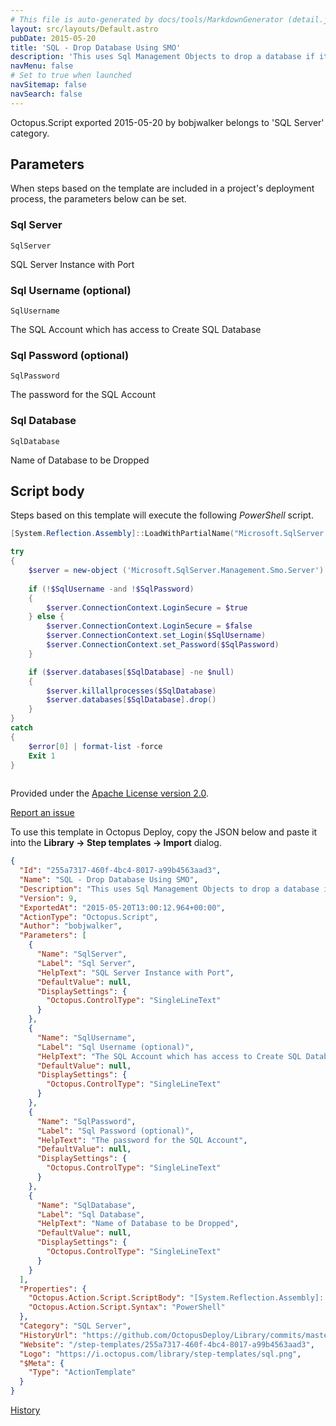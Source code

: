 ```yaml
---
# This file is auto-generated by docs/tools/MarkdownGenerator (detail.js)
layout: src/layouts/Default.astro
pubDate: 2015-05-20
title: 'SQL - Drop Database Using SMO'
description: 'This uses Sql Management Objects to drop a database if it exists. If the username and password are both empty then it will attempt a trusted connection.'
navMenu: false
# Set to true when launched
navSitemap: false
navSearch: false
---
```


Octopus.Script exported 2015-05-20 by bobjwalker belongs to 'SQL Server' category.

## Parameters

When steps based on the template are included in a project's deployment process, the parameters below can be set.


<div class="param">

### Sql Server

`SqlServer`

SQL Server Instance with Port

</div>
        
<div class="param">

### Sql Username (optional)

`SqlUsername`

The SQL Account which has access to Create SQL Database

</div>
        
<div class="param">

### Sql Password (optional)

`SqlPassword`

The password for the SQL Account

</div>
        
<div class="param">

### Sql Database

`SqlDatabase`

Name of Database to be Dropped

</div>
        

## Script body

Steps based on this template will execute the following *PowerShell* script.

```powershell
[System.Reflection.Assembly]::LoadWithPartialName("Microsoft.SqlServer.SMO") | out-null

try
{    
    $server = new-object ('Microsoft.SqlServer.Management.Smo.Server') $SqlServer
    
    if (!$SqlUsername -and !$SqlPassword)
    {
        $server.ConnectionContext.LoginSecure = $true
    } else {
        $server.ConnectionContext.LoginSecure = $false
        $server.ConnectionContext.set_Login($SqlUsername)
        $server.ConnectionContext.set_Password($SqlPassword)      
    }

	if ($server.databases[$SqlDatabase] -ne $null)
	{
    	$server.killallprocesses($SqlDatabase)
    	$server.databases[$SqlDatabase].drop()
	}
}
catch
{    
    $error[0] | format-list -force
    Exit 1
}
    
```

Provided under the [Apache License version 2.0](https://github.com/OctopusDeploy/Library/blob/master/LICENSE.txt).

[Report an issue](https://github.com/OctopusDeploy/Library/issues/new?assignees=&labels=&projects=&template=bug-report.yml&title=Issue%20with%20SQL%20-%20Drop%20Database%20Using%20SMO&step-template=SQL%20-%20Drop%20Database%20Using%20SMO)

<div class="get-json">

To use this template in Octopus Deploy, copy the JSON below and paste it into the **Library → Step templates → Import** dialog.

```json
{
  "Id": "255a7317-460f-4bc4-8017-a99b4563aad3",
  "Name": "SQL - Drop Database Using SMO",
  "Description": "This uses Sql Management Objects to drop a database if it exists. If the username and password are both empty then it will attempt a trusted connection.",
  "Version": 9,
  "ExportedAt": "2015-05-20T13:00:12.964+00:00",
  "ActionType": "Octopus.Script",
  "Author": "bobjwalker",
  "Parameters": [
    {
      "Name": "SqlServer",
      "Label": "Sql Server",
      "HelpText": "SQL Server Instance with Port",
      "DefaultValue": null,
      "DisplaySettings": {
        "Octopus.ControlType": "SingleLineText"
      }
    },
    {
      "Name": "SqlUsername",
      "Label": "Sql Username (optional)",
      "HelpText": "The SQL Account which has access to Create SQL Database",
      "DefaultValue": null,
      "DisplaySettings": {
        "Octopus.ControlType": "SingleLineText"
      }
    },
    {
      "Name": "SqlPassword",
      "Label": "Sql Password (optional)",
      "HelpText": "The password for the SQL Account",
      "DefaultValue": null,
      "DisplaySettings": {
        "Octopus.ControlType": "SingleLineText"
      }
    },
    {
      "Name": "SqlDatabase",
      "Label": "Sql Database",
      "HelpText": "Name of Database to be Dropped",
      "DefaultValue": null,
      "DisplaySettings": {
        "Octopus.ControlType": "SingleLineText"
      }
    }
  ],
  "Properties": {
    "Octopus.Action.Script.ScriptBody": "[System.Reflection.Assembly]::LoadWithPartialName(\"Microsoft.SqlServer.SMO\") | out-null\n\ntry\n{    \n    $server = new-object ('Microsoft.SqlServer.Management.Smo.Server') $SqlServer\n    \n    if (!$SqlUsername -and !$SqlPassword)\n    {\n        $server.ConnectionContext.LoginSecure = $true\n    } else {\n        $server.ConnectionContext.LoginSecure = $false\n        $server.ConnectionContext.set_Login($SqlUsername)\n        $server.ConnectionContext.set_Password($SqlPassword)      \n    }\n\n\tif ($server.databases[$SqlDatabase] -ne $null)\n\t{\n    \t$server.killallprocesses($SqlDatabase)\n    \t$server.databases[$SqlDatabase].drop()\n\t}\n}\ncatch\n{    \n    $error[0] | format-list -force\n    Exit 1\n}\n    ",
    "Octopus.Action.Script.Syntax": "PowerShell"
  },
  "Category": "SQL Server",
  "HistoryUrl": "https://github.com/OctopusDeploy/Library/commits/master/step-templates//opt/buildagent/work/75443764cd38076d/step-templates/sql-smo-drop-database.json",
  "Website": "/step-templates/255a7317-460f-4bc4-8017-a99b4563aad3",
  "Logo": "https://i.octopus.com/library/step-templates/sql.png",
  "$Meta": {
    "Type": "ActionTemplate"
  }
}
```

[History](https://github.com/OctopusDeploy/Library/commits/master/step-templates/https://github.com/OctopusDeploy/Library/commits/master/step-templates//opt/buildagent/work/75443764cd38076d/step-templates/sql-smo-drop-database.json)

</div>
